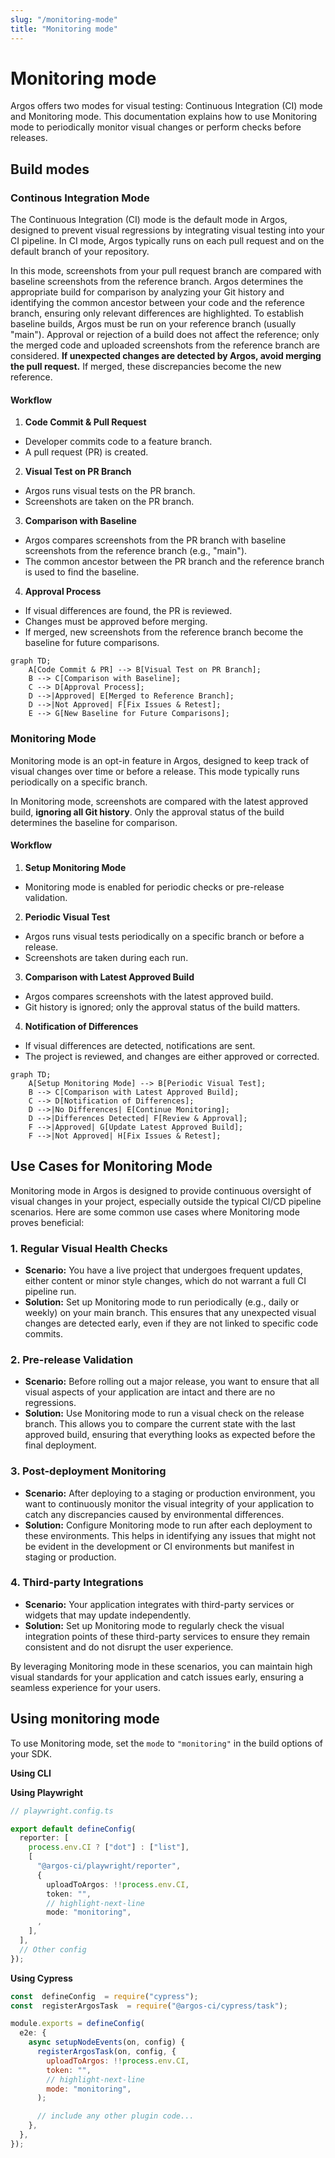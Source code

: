 ```yaml
---
slug: "/monitoring-mode"
title: "Monitoring mode"
---
```



# Monitoring mode

Argos offers two modes for visual testing: Continuous Integration (CI) mode and Monitoring mode. This documentation explains how to use Monitoring mode to periodically monitor visual changes or perform checks before releases.

## Build modes

### Continous Integration Mode

The Continuous Integration (CI) mode is the default mode in Argos, designed to prevent visual regressions by integrating visual testing into your CI pipeline. In CI mode, Argos typically runs on each pull request and on the default branch of your repository.

In this mode, screenshots from your pull request branch are compared with baseline screenshots from the reference branch. Argos determines the appropriate build for comparison by analyzing your Git history and identifying the common ancestor between your code and the reference branch, ensuring only relevant differences are highlighted. To establish baseline builds, Argos must be run on your reference branch (usually "main"). Approval or rejection of a build does not affect the reference; only the merged code and uploaded screenshots from the reference branch are considered. **If unexpected changes are detected by Argos, avoid merging the pull request.** If merged, these discrepancies become the new reference.

#### Workflow

1. **Code Commit & Pull Request**

- Developer commits code to a feature branch.
- A pull request (PR) is created.

2. **Visual Test on PR Branch**

- Argos runs visual tests on the PR branch.
- Screenshots are taken on the PR branch.

3. **Comparison with Baseline**

- Argos compares screenshots from the PR branch with baseline screenshots from the reference branch (e.g., "main").
- The common ancestor between the PR branch and the reference branch is used to find the baseline.

4. **Approval Process**

- If visual differences are found, the PR is reviewed.
- Changes must be approved before merging.
- If merged, new screenshots from the reference branch become the baseline for future comparisons.

```mermaid
graph TD;
    A[Code Commit & PR] --> B[Visual Test on PR Branch];
    B --> C[Comparison with Baseline];
    C --> D[Approval Process];
    D -->|Approved| E[Merged to Reference Branch];
    D -->|Not Approved| F[Fix Issues & Retest];
    E --> G[New Baseline for Future Comparisons];
```

### Monitoring Mode

Monitoring mode is an opt-in feature in Argos, designed to keep track of visual changes over time or before a release. This mode typically runs periodically on a specific branch.

In Monitoring mode, screenshots are compared with the latest approved build, **ignoring all Git history**. Only the approval status of the build determines the baseline for comparison.

#### Workflow

1. **Setup Monitoring Mode**

- Monitoring mode is enabled for periodic checks or pre-release validation.

2. **Periodic Visual Test**

- Argos runs visual tests periodically on a specific branch or before a release.
- Screenshots are taken during each run.

3. **Comparison with Latest Approved Build**

- Argos compares screenshots with the latest approved build.
- Git history is ignored; only the approval status of the build matters.

4. **Notification of Differences**

- If visual differences are detected, notifications are sent.
- The project is reviewed, and changes are either approved or corrected.

```mermaid
graph TD;
    A[Setup Monitoring Mode] --> B[Periodic Visual Test];
    B --> C[Comparison with Latest Approved Build];
    C --> D[Notification of Differences];
    D -->|No Differences| E[Continue Monitoring];
    D -->|Differences Detected| F[Review & Approval];
    F -->|Approved| G[Update Latest Approved Build];
    F -->|Not Approved| H[Fix Issues & Retest];
```

## Use Cases for Monitoring Mode

Monitoring mode in Argos is designed to provide continuous oversight of visual changes in your project, especially outside the typical CI/CD pipeline scenarios. Here are some common use cases where Monitoring mode proves beneficial:

### 1. Regular Visual Health Checks

- **Scenario:** You have a live project that undergoes frequent updates, either content or minor style changes, which do not warrant a full CI pipeline run.
- **Solution:** Set up Monitoring mode to run periodically (e.g., daily or weekly) on your main branch. This ensures that any unexpected visual changes are detected early, even if they are not linked to specific code commits.

### 2. Pre-release Validation

- **Scenario:** Before rolling out a major release, you want to ensure that all visual aspects of your application are intact and there are no regressions.
- **Solution:** Use Monitoring mode to run a visual check on the release branch. This allows you to compare the current state with the last approved build, ensuring that everything looks as expected before the final deployment.

### 3. Post-deployment Monitoring

- **Scenario:** After deploying to a staging or production environment, you want to continuously monitor the visual integrity of your application to catch any discrepancies caused by environmental differences.
- **Solution:** Configure Monitoring mode to run after each deployment to these environments. This helps in identifying any issues that might not be evident in the development or CI environments but manifest in staging or production.

### 4. Third-party Integrations

- **Scenario:** Your application integrates with third-party services or widgets that may update independently.
- **Solution:** Set up Monitoring mode to regularly check the visual integration points of these third-party services to ensure they remain consistent and do not disrupt the user experience.

By leveraging Monitoring mode in these scenarios, you can maintain high visual standards for your application and catch issues early, ensuring a seamless experience for your users.

## Using monitoring mode

To use Monitoring mode, set the `mode` to `"monitoring"` in the build options of your SDK.

**Using CLI**



**Using Playwright**

```ts
// playwright.config.ts

export default defineConfig(
  reporter: [
    process.env.CI ? ["dot"] : ["list"],
    [
      "@argos-ci/playwright/reporter",
      {
        uploadToArgos: !!process.env.CI,
        token: "",
        // highlight-next-line
        mode: "monitoring",
      ,
    ],
  ],
  // Other config
});
```

**Using Cypress**

```js cypress.config.js
const  defineConfig  = require("cypress");
const  registerArgosTask  = require("@argos-ci/cypress/task");

module.exports = defineConfig(
  e2e: {
    async setupNodeEvents(on, config) {
      registerArgosTask(on, config, {
        uploadToArgos: !!process.env.CI,
        token: "",
        // highlight-next-line
        mode: "monitoring",
      );

      // include any other plugin code...
    },
  },
});
```
